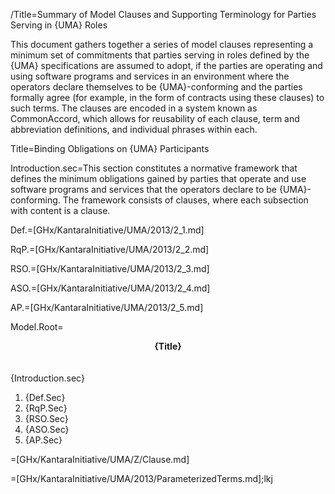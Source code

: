/Title=Summary of Model Clauses and Supporting Terminology for Parties Serving in {UMA} Roles

This document gathers together a series of model clauses representing a minimum set of commitments that parties serving in roles defined by the {UMA} specifications are assumed to adopt, if the parties are operating and using software programs and services in an environment where the operators declare themselves to be {UMA}-conforming and the parties formally agree (for example, in the form of contracts using these clauses) to such terms. The clauses are encoded in a system known as CommonAccord, which allows for reusability of each clause, term and abbreviation definitions, and individual phrases within each.



Title=Binding Obligations on {UMA} Participants

Introduction.sec=This section constitutes a normative framework that defines the minimum obligations gained by parties that operate and use software programs and services that the operators declare to be {UMA}-conforming. The framework consists of clauses, where each subsection with content is a clause.

Def.=[GHx/KantaraInitiative/UMA/2013/2_1.md]

RqP.=[GHx/KantaraInitiative/UMA/2013/2_2.md]

RSO.=[GHx/KantaraInitiative/UMA/2013/2_3.md]

ASO.=[GHx/KantaraInitiative/UMA/2013/2_4.md]

AP.=[GHx/KantaraInitiative/UMA/2013/2_5.md]

Model.Root=<b><center>{Title}</center></b><br><br>{Introduction.sec}<ol><li>{Def.Sec}<li>{RqP.Sec}<li>{RSO.Sec}<li>{ASO.Sec}<li>{AP.Sec}</ol>

=[GHx/KantaraInitiative/UMA/Z/Clause.md]

=[GHx/KantaraInitiative/UMA/2013/ParameterizedTerms.md];lkj